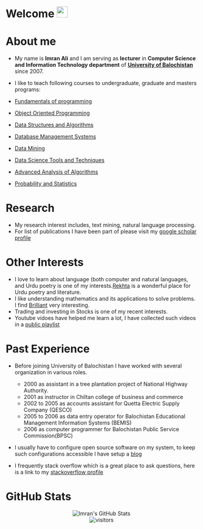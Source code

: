 # Welcome <img src="https://media.giphy.com/media/hvRJCLFzcasrR4ia7z/giphy.gif" width="29px">

# About me

- My name is **Imran Ali** and I am serving as **lecturer** in **Computer Science and Information Technology department** of **[University of Balochistan](http://web.uob.edu.pk/uob/index.php)** since 2007.
- I like to teach following courses to undergraduate, graduate and masters programs:

- [Fundamentals of programming](https://github.com/beyond2013/progintro)
- [Object Oriented Programming](https://github.com/beyond2013/oop)
- [Data Structures and Algorithms](https://github.com/beyond2013/dsa)
- [Database Management Systems](https://github.com/beyond2013/dbs)
- [Data Mining](https://github.com/beyond2013/datamining)
- [Data Science Tools and Techniques](https://github.com/beyond2013/DataScience)
- [Advanced Analysis of Algorithms](https://github.com/beyond2013/AlgoAnalysis)
- [Probability and Statistics](https://github.com/beyond2013/ProbNStat)


# Research 

- My research interest includes, text mining, natural language processing.
- For list of publications I have been part of please visit my [google scholar profile](https://scholar.google.com/citations?user=uGTl_jIAAAAJ&hl=en)

# Other Interests

- I love to learn about language (both computer and natural languages, and Urdu poetry is one of my interests.[Rekhta](https://rekhta.org/) is a wonderful place for Urdu poetry and literature.
- I like understanding mathematics and its applications to solve problems. I find [Brilliant](https://brilliant.org/) very interesting.
- Trading and investing in Stocks is one of my recent interests.
- Youtube vidoes have helped me learn a lot, I have collected such videos in a [public playlist](https://youtube.com/playlist?list=PLbfQBZgkspc_DuVZLTXMevddynmAQbJbf)

# Past Experience

- Before joining University of Balochistan I have worked with several organization in various roles.

  + 2000 as assistant in a tree plantation project of National Highway Authority.
  + 2001 as instructor in Chiltan college of business and commerce  
  + 2002 to 2005 as accounts assistant for Quetta Electric Supply Company (QESCO)  
  + 2005 to 2006 as data entry operator for Balochistan Educational Management Information Systems (BEMIS)  
  + 2006 as computer programmer for Balochistan Public Service Commission(BPSC)  

- I usually have to configure open source software on my system, to keep such configurations accessible I have setup a [blog](https://beyond2013.github.io/cmdcfg)
- I frequently stack overflow which is a great place to ask questions, here is a link to my [stackoverflow profile](https://stackoverflow.com/users/923194/imran-ali?tab=profile)

# GitHub Stats
<div align="center">
<img src="https://github-readme-stats.vercel.app/api?username=beyond2013&show_icons=true&hide_border=true" alt="Imran's GitHub Stats">
</div>

<div align="center">
<img src="https://visitor-badge.laobi.icu/badge?page_id=beyond2013.beyond2013" alt="visitors">
</div>
